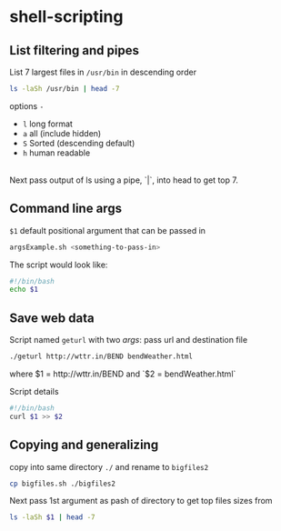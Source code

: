 # shell-scripting

## List filtering and pipes
List 7 largest files in `/usr/bin` in descending order

```bash
ls -laSh /usr/bin | head -7
```

options `-`
- `l` long format
- `a` all (include hidden)
- `S` Sorted (descending default)
- `h` human readable
<br>
Next pass output of ls using a pipe, `|`, into head to get top 7.

## Command line args
`$1` default positional argument that can be passed in

```bash
argsExample.sh <something-to-pass-in>
```

The script would look like:

```bash
#!/bin/bash
echo $1
```
## Save web data
Script named `geturl` with two *args*: pass url and destination file

```bash
./geturl http://wttr.in/BEND bendWeather.html
```
where $1 = http://wttr.in/BEND
and `$2 = bendWeather.html`

Script details
```bash
#!/bin/bash
curl $1 >> $2
```

## Copying and generalizing
copy into same directory `./` and rename to `bigfiles2`
```bash
cp bigfiles.sh ./bigfiles2  
```
Next pass 1st argument as pash of directory to get top files sizes from

```bash
ls -laSh $1 | head -7
```
